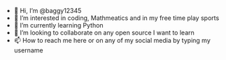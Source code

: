 - 👋 Hi, I’m @baggy12345
- 👀 I’m interested in coding, Mathmeatics and in my free time play sports
- 🌱 I’m currently learning Python
- 💞️ I’m looking to collaborate on any open source I want to learn
- 📫 How to reach me here or on any of my social media by typing my username

<!---
baggy12345/baggy12345 is a ✨ special ✨ repository because its `README.md` (this file) appears on your GitHub profile.
You can click the Preview link to take a look at your changes.
--->
